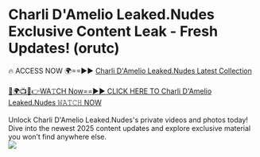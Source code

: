 # Charli D'Amelio Leaked.Nudes Exclusive Content Leak - Fresh Updates! (orutc)

🔥 ACCESS NOW 🌍==►► <a href="https://tinyurl.com/yc657z5k" rel="nofollow">Charli D'Amelio Leaked.Nudes Latest Collection</a>
<br><br>
[🔴🌍📺📱👉WA𝚃CH Now==►► CLICK HERE TO Charli D'Amelio Leaked.Nudes 𝚆𝙰𝚃𝙲𝙷 NOW](https://tinyurl.com/yc657z5k)
<br><br>
Unlock Charli D'Amelio Leaked.Nudes's private videos and photos today! Dive into the newest 2025 content updates and explore exclusive material you won’t find anywhere else.
<br>
<a href="https://tinyurl.com/yc657z5k" rel="nofollow" data-target="animated-image.originalLink"><img src="https://camo.githubusercontent.com/8a4f000d20f83aca3bf7ec5f350d767afa0574a8a352519fd8cfa583a6f93a33/68747470733a2f2f692e696d6775722e636f6d2f644a486b345a712e676966" data-canonical-src="https://i.imgur.com/dJHk4Zq.gif" style="max-width: 100%; display: inline-block;" data-target="animated-image.originalImage"></a>
<br>
